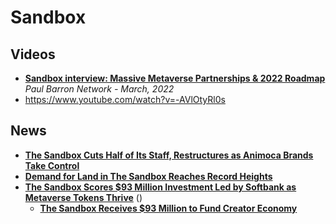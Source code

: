 # Sandbox

## Videos

- [**Sandbox interview: Massive Metaverse Partnerships & 2022 Roadmap**](https://www.youtube.com/watch?v=-39hnZqZzDk)
  <br/>_Paul Barron Network - March, 2022_
- https://www.youtube.com/watch?v=-AVlOtyRl0s

## News

- [**The Sandbox Cuts Half of Its Staff, Restructures as Animoca Brands Take Control**](https://www.coindesk.com/business/2025/08/28/the-sandbox-cuts-50-staff-restructures-as-animoca-brands-take-control)
- [**Demand for Land in The Sandbox Reaches Record Heights**](https://dappradar.com/blog/demand-virtual-land-in-the-sandbox-metaverse-reaches-record-heights)
- [**The Sandbox Scores $93 Million Investment Led by Softbank as Metaverse Tokens Thrive**](https://news.bitcoin.com/the-sandbox-scores-93-million-investment-led-by-softbank-as-metaverse-tokens-thrive/) ()
  - [**The Sandbox Receives $93 Million to Fund Creator Economy**](https://dappradar.com/blog/the-sandbox-receives-93-million-to-fund-creator-economy)
